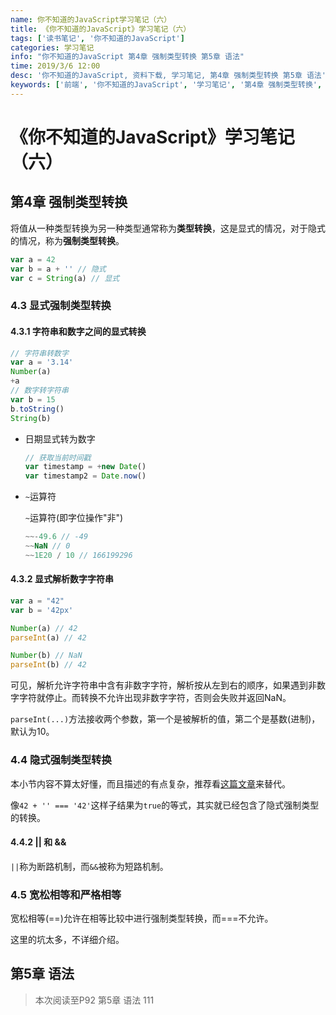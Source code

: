 ```yaml
---
name: 你不知道的JavaScript学习笔记（六）
title: 《你不知道的JavaScript》学习笔记（六）
tags: ['读书笔记', '你不知道的JavaScript']
categories: 学习笔记
info: "你不知道的JavaScript 第4章 强制类型转换 第5章 语法"
time: 2019/3/6 12:00
desc: '你不知道的JavaScript, 资料下载, 学习笔记, 第4章 强制类型转换 第5章 语法'
keywords: ['前端', '你不知道的JavaScript', '学习笔记', '第4章 强制类型转换', '第5章 语法']
---
```


# 《你不知道的JavaScript》学习笔记（六）

## 第4章 强制类型转换

将值从一种类型转换为另一种类型通常称为**类型转换**，这是显式的情况，对于隐式的情况，称为**强制类型转换**。

```javascript
var a = 42
var b = a + '' // 隐式
var c = String(a) // 显式
```

### 4.3 显式强制类型转换

#### 4.3.1 字符串和数字之间的显式转换

```javascript
// 字符串转数字
var a = '3.14'
Number(a)
+a
// 数字转字符串
var b = 15
b.toString()
String(b)
```

- 日期显式转为数字

  ```javascript
  // 获取当前时间戳
  var timestamp = +new Date()
  var timestamp2 = Date.now()
  ```

- `~`运算符

  `~`运算符(即字位操作"非")

  ```javascript
  ~~-49.6 // -49
  ~~NaN // 0
  ~~1E20 / 10 // 166199296 
  ```

#### 4.3.2 显式解析数字字符串

```javascript
var a = "42"
var b = '42px'

Number(a) // 42
parseInt(a) // 42

Number(b) // NaN
parseInt(b) // 42
```

可见，解析允许字符串中含有非数字字符，解析按从左到右的顺序，如果遇到非数字字符就停止。而转换不允许出现非数字字符，否则会失败并返回NaN。

`parseInt(...)`方法接收两个参数，第一个是被解析的值，第二个是基数(进制)，默认为10。

### 4.4 隐式强制类型转换

本小节内容不算太好懂，而且描述的有点复杂，推荐看[这篇文章](https://juejin.im/post/5a7172d9f265da3e3245cbca#heading-6)来替代。

像`42 + '' === '42'`这样子结果为`true`的等式，其实就已经包含了隐式强制类型的转换。

#### 4.4.2 || 和 &&

`||`称为断路机制，而`&&`被称为短路机制。

### 4.5 宽松相等和严格相等

宽松相等(==)允许在相等比较中进行强制类型转换，而===不允许。

这里的坑太多，不详细介绍。

## 第5章 语法



> 本次阅读至P92  第5章 语法 111
